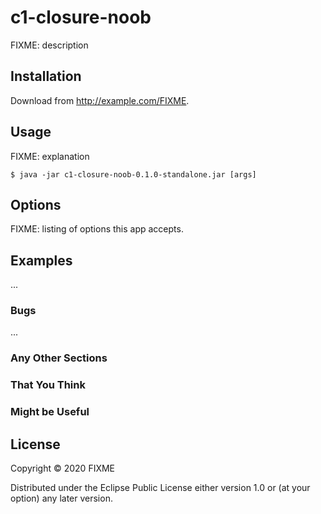 # c1-closure-noob

FIXME: description

## Installation

Download from http://example.com/FIXME.

## Usage

FIXME: explanation

    $ java -jar c1-closure-noob-0.1.0-standalone.jar [args]

## Options

FIXME: listing of options this app accepts.

## Examples

...

### Bugs

...

### Any Other Sections
### That You Think
### Might be Useful

## License

Copyright © 2020 FIXME

Distributed under the Eclipse Public License either version 1.0 or (at
your option) any later version.
